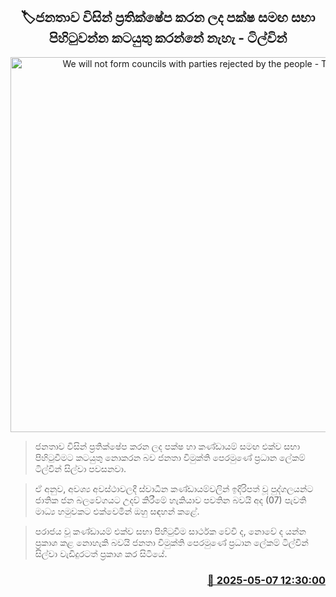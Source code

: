 <p align='center'><b><h2 align='center' title='We will not form councils with parties rejected by the people - Tilvin'>🏷ජනතාව විසින් ප්‍රතික්ෂේප කරන ලද පක්ෂ සමඟ සභා පිහිටුවන්න කටයුතු කරන්නේ නැහැ - ටිල්වින්</h2></b></p>
<p align='center'><img src='https://helakuru.sgp1.cdn.digitaloceanspaces.com/esana/images/lib/tilvin-silva-new[1].jpg' width='600' alt='We will not form councils with parties rejected by the people - Tilvin'></p>

> ජනතාව විසින් ප්‍රතික්ෂේප කරන ලද පක්ෂ හා කණ්ඩායම් සමඟ එක්ව සභා පිහිටුවීමට කටයුතු නොකරන බව ජනතා විමුක්ති පෙරමුණේ ප්‍රධාන ලේකම් ටිල්වින් සිල්වා පවසනවා.

> ඒ අනුව, අවශ්‍ය අවස්ථාවලදී ස්වාධීන කණ්ඩායම්වලින් ඉදිරිපත් වූ පුද්ගලයන්ට ජාතික ජන බලවේගයට උදව් කිරීමේ හැකියාව පවතින බවයි අද (07) පැවති මාධ්‍ය හමුවකට එක්වෙමින් ඔහු සඳහන් කළේ.

> පරාජය වූ කණ්ඩායම් එක්ව සභා පිහිටුවීම සාර්ථක වේවි ද, නොවේ ද යන්න ප්‍රකාශ කළ නොහැකි බවයි ජනතා විමුක්ති පෙරමුණේ ප්‍රධාන ලේකම් ටිල්වින් සිල්වා වැඩිදුරටත් ප්‍රකාශ කර සිටියේ.



<h3 align='right'><a href='https://www.helakuru.lk/esana/p/109892/'>📅 2025-05-07 12:30:00</a></h3>
